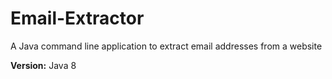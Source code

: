 # Email-Extractor
A Java command line application to extract email addresses from a website

<b>Version:</b> Java 8
